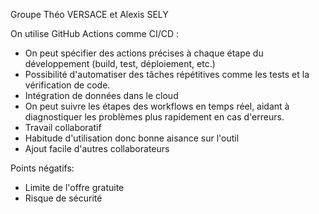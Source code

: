 Groupe Théo VERSACE et Alexis SELY

On utilise GitHub Actions comme CI/CD :
- On peut spécifier des actions précises à chaque étape du développement (build, test, déploiement, etc.)
- Possibilité d'automatiser des tâches répétitives comme les tests et la vérification de code.
- Intégration de données dans le cloud
- On peut suivre les étapes des workflows en temps réel, aidant à diagnostiquer les problèmes plus rapidement en cas d'erreurs.
- Travail collaboratif
- Habitude d'utilisation donc bonne aisance sur l'outil
- Ajout facile d'autres collaborateurs

Points négatifs:
- Limite de l'offre gratuite
- Risque de sécurité
